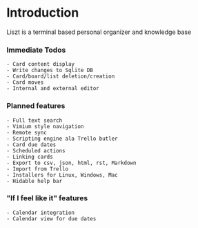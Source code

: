 # Introduction
Liszt is a terminal based personal organizer and knowledge base

### Immediate Todos

    - Card content display
    - Write changes to Sqlite DB
    - Card/board/list deletion/creation
    - Card moves
    - Internal and external editor


### Planned features

    - Full text search
    - Vimium style navigation
    - Remote sync
    - Scripting engine ala Trello butler
    - Card due dates
    - Scheduled actions
    - Linking cards
    - Export to csv, json, html, rst, Markdown
    - Import from Trello
    - Installers for Linux, Windows, Mac
    - Hidable help bar


### "If I feel like it" features

    - Calendar integration
    - Calendar view for due dates

